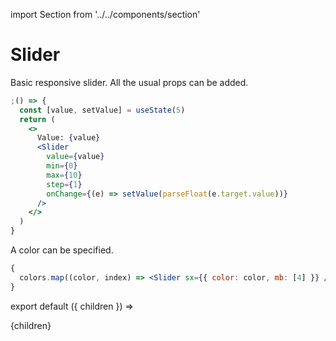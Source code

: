 import Section from '../../components/section'

# Slider

Basic responsive slider. All the usual props can be added.

```jsx live
;() => {
  const [value, setValue] = useState(5)
  return (
    <>
      Value: {value}
      <Slider
        value={value}
        min={0}
        max={10}
        step={1}
        onChange={(e) => setValue(parseFloat(e.target.value))}
      />
    </>
  )
}
```

A color can be specified.

```jsx live
{
  colors.map((color, index) => <Slider sx={{ color: color, mb: [4] }} />)
}
```

export default ({ children }) => <Section name='slider'>{children}</Section>

